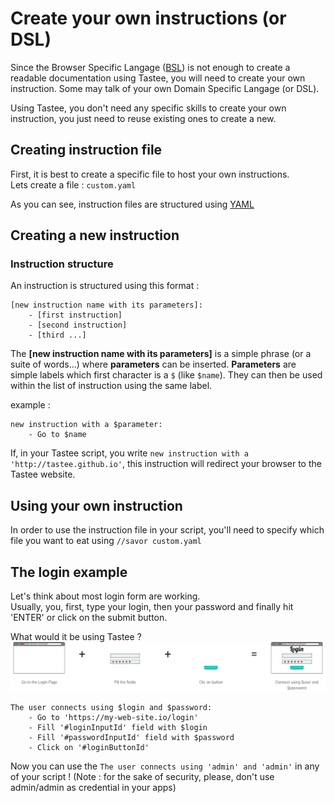 # Create your own instructions (or DSL)

Since the Browser Specific Langage ([BSL](./main-bsl.md)) is not enough to create a readable documentation using Tastee, you will need to create your own instruction. Some may talk of your own Domain Specific Langage (or DSL).

Using Tastee, you don't need any specific skills to create your own instruction, you just need to reuse existing ones to create a new.

## Creating instruction file

First, it is best to create a specific file to host your own instructions.  
Lets create a file : `custom.yaml`

As you can see, instruction files are structured using [YAML](https://fr.wikipedia.org/wiki/YAML)

## Creating a new instruction

### Instruction structure

An instruction is structured using this format :
```
[new instruction name with its parameters]:
    - [first instruction]
    - [second instruction]
    - [third ...]
```
The **[new instruction name with its parameters]** is a simple phrase (or a suite of words...) where **parameters** can be inserted.
**Parameters** are simple labels which first character is a `$` (like `$name`). They can then be used within the list of instruction using the same label.

example : 
```
new instruction with a $parameter:
    - Go to $name
```

If, in your Tastee script, you write `new instruction with a 'http://tastee.github.io'`, this instruction will redirect your browser to the Tastee website.

## Using your own instruction

In order to use the instruction file in your script, you'll need to specify which file you want to eat using `//savor custom.yaml`

## The login example

Let's think about most login form are working.  
Usually, you, first, type your login, then your password and finally hit 'ENTER' or click on the submit button.  

What would it be using Tastee ?  
![Login Example](../img/example.png)

```
The user connects using $login and $password:
    - Go to 'https://my-web-site.io/login'
    - Fill '#loginInputId' field with $login
    - Fill '#passwordInputId' field with $password
    - Click on '#loginButtonId'
```

Now you can use the `The user connects using 'admin' and 'admin'` in any of your script !
(Note : for the sake of security, please, don't use admin/admin as credential in your apps)
